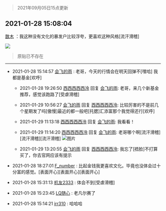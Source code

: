 > 2021年09月05日15点更新
<link rel="stylesheet" href="https://cdn.jsdelivr.net/gh/taotie6/sampleJSON@main/css/photo_show.css">


 ## 2021-01-28 15:08:04 

 [㪚木](https://www.coolapk.com/feed/24493371?shareKey=NjJlZjFhODJjYTg4NjEzMTc3YTk~) ：我这种没有文化的暴发户比较浮夸，更喜欢这种风格[流汗滑稽] 

<div class="album">
<img class="img-item" src="https://image.coolapk.com/feed/2021/0128/15/1081091_acfd2089_7683_3875@2682x1510.jpeg" />
</div>

> 原贴已不存在 

 ------- 

- 2021-01-28 15:14:57 [会飞的雨](uid=506984) : 老哥，今天的行情会在明天回弹不[嘿哈]
我都是基金[欢呼] 

    - 2021-01-28 19:26:50 [西西西西西泠](uid=3009916) 回复 [会飞的雨](uid=506984): 老哥，来几个新基金推荐，感觉该跑路了[受虐滑稽] 

    - 2021-01-29 10:56:27 [会飞的雨](uid=506984) 回复 [西西西西西泠](uid=3009916): 比较厉害的不是前几个星期发了吗[傲慢]最近的都一般吧[托腮]汇添富那个我觉得还行[欢呼] 

    - 2021-01-29 11:13:18 [西西西西西泠](uid=3009916) 回复 [会飞的雨](uid=506984): 我看看！ 

    - 2021-01-29 11:14:20 [西西西西西泠](uid=3009916) 回复 [会飞的雨](uid=506984): 老哥哪个啊[流汗滑稽][流汗滑稽][流汗滑稽] ![图片](https://image.coolapk.com/feed/2021/0129/11/3009916_1a03097e_0059_8844@1440x3120.jpeg)

    - 2021-01-29 13:20:55 [会飞的雨](uid=506984) 回复 [西西西西西泠](uid=3009916): 我忘了[捂脸]不打算买了，你去官网应该有提示 

- 2021-01-28 18:27:01 [F_number](uid=3294719) : 比起金钱我更喜欢文化。毕竟也没体会过十分富的感觉。[表面开心][表面开心][表面开心] 

- 2021-01-28 15:31:13 [机友2333](uid=1842029) : 体会不到[受虐滑稽] 

- 2021-01-28 15:23:45 [LQ随心](uid=1002360) : 老凡尔赛了 

- 2021-01-28 15:14:21 [irr310](uid=636373) : 哈哈哈 


